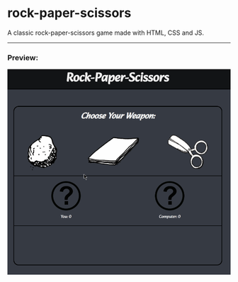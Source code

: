 # rock-paper-scissors

A classic rock-paper-scissors game made with HTML, CSS and JS.

---

### Preview:

![rps-game-demo](./assets/rps-demo.gif)
